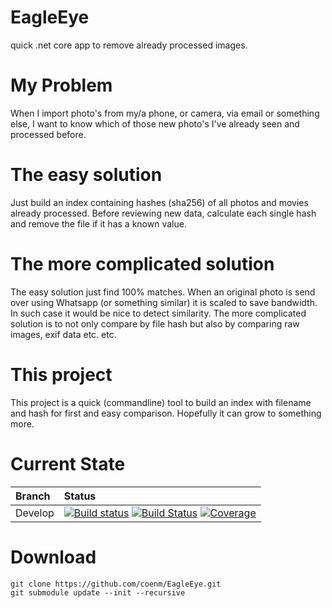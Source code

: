 # EagleEye
quick .net core app to remove already processed images.

# My Problem
When I import photo's from my/a phone, or camera, via email or something else, I want to know which of those new photo's I've already seen and processed before.

# The easy solution
Just build an index containing hashes (sha256) of all photos and movies already processed. Before reviewing new data, calculate each single hash and remove the file if it has a known value.

# The more complicated solution
The easy solution just find 100% matches. When an original photo is send over using Whatsapp (or something similar) it is scaled to save bandwidth. In such case it would be nice to detect similarity. The more complicated solution is to not only compare by file hash but also by comparing raw images, exif data etc. etc.

# This project
This project is a quick (commandline) tool to build an index with filename and hash for first and easy comparison. Hopefully it can grow to something more. 

# Current State
| Branch | Status |
| :--- | :--- |
| Develop | [![Build status](https://ci.appveyor.com/api/projects/status/ner6290e44akpvuw/branch/develop?svg=true)](https://ci.appveyor.com/project/coenm/eagleeye/branch/develop) [![Build Status](https://travis-ci.org/coenm/EagleEye.svg?branch=develop)](https://travis-ci.org/coenm/EagleEye) [![Coverage](https://codecov.io/gh/coenm/eagleeye/branch/develop/graph/badge.svg)](https://codecov.io/gh/coenm/eagleeye/branch/develop) |


# Download
```
git clone https://github.com/coenm/EagleEye.git
git submodule update --init --recursive
```
